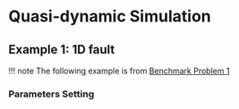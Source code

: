 # Quasi-dynamic Simulation

## Example 1: 1D fault

!!! note
    The following example is from [Benchmark Problem 1](https://www.scec.org/publication/8214)

### Parameters Setting
